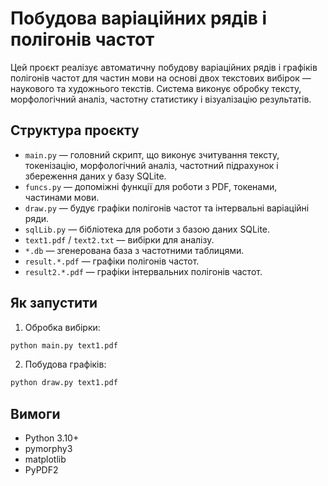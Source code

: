 # Побудова варіаційних рядів і полігонів частот

Цей проєкт реалізує автоматичну побудову варіаційних рядів і графіків полігонів частот для частин мови на основі двох текстових вибірок — наукового та художнього текстів. Система виконує обробку тексту, морфологічний аналіз, частотну статистику і візуалізацію результатів.

## Структура проєкту

- `main.py` — головний скрипт, що виконує зчитування тексту, токенізацію, морфологічний аналіз, частотний підрахунок і збереження даних у базу SQLite.
- `funcs.py` — допоміжні функції для роботи з PDF, токенами, частинами мови.
- `draw.py` — будує графіки полігонів частот та інтервальні варіаційні ряди.
- `sqlLib.py` — бібліотека для роботи з базою даних SQLite.
- `text1.pdf` / `text2.txt` — вибірки для аналізу.
- `*.db` — згенерована база з частотними таблицями.
- `result.*.pdf` — графіки полігонів частот.
- `result2.*.pdf` — графіки інтервальних полігонів частот.

## Як запустити

1. Обробка вибірки:
```bash
python main.py text1.pdf
```

2. Побудова графіків:
```bash
python draw.py text1.pdf
```

## Вимоги

- Python 3.10+
- pymorphy3
- matplotlib
- PyPDF2